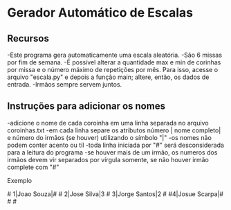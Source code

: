 # Gerador Automático de Escalas #

## Recursos 

-Este programa gera automaticamente uma escala aleatória.
-São 6 missas por fim de semana.
-É possível alterar a quantidade max e min de corinhas por missa e o número máximo de repetições por mês. Para isso, acesse o arquivo "escala.py" e depois a função main; altere, então, os dados de entrada.
-Irmãos sempre servem juntos.


## Instruções para adicionar os nomes

 -adicione o nome de cada coroinha em uma linha separada no arquivo coroinhas.txt
 -em cada linha separe os atributos número | nome completo| e número do irmãos (se houver) utilizando o símbolo "|"
 -os nomes não podem conter acento ou til
 -toda linha iniciada por "#" será desconsiderada para a leitura do programa
 -se houver mais de um irmão, os numeros dos irmãos devem vir separados por vírgula somente, se não houver irmão complete com "#"

 Exemplo

\# 1|Joao Souza|#
\# 2|Jose Silva|3
\# 3|Jorge Santos|2
\# #4|Josue Scarpa|#
\#
\#